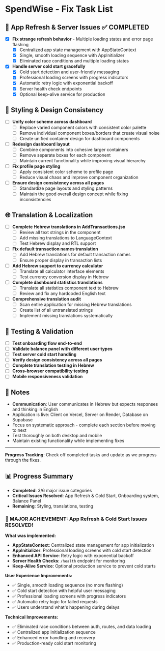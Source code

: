# SpendWise - Fix Task List

## 🔄 App Refresh & Server Issues ✅ COMPLETED
- [x] **Fix strange refresh behavior** - Multiple loading states and error page flashing
  - [x] Centralized app state management with AppStateContext
  - [x] Single, smooth loading sequence with AppInitializer
  - [x] Eliminated race conditions and multiple loading states
- [x] **Handle server cold start gracefully**
  - [x] Cold start detection and user-friendly messaging
  - [x] Professional loading screens with progress indicators
  - [x] Automatic retry logic with exponential backoff
  - [x] Server health check endpoints
  - [x] Optional keep-alive service for production

## 🎨 Styling & Design Consistency
- [ ] **Unify color scheme across dashboard**
  - [ ] Replace varied component colors with consistent color palette
  - [ ] Remove individual component boxes/borders that create visual noise
  - [ ] Create unified container design for dashboard components
- [ ] **Redesign dashboard layout**
  - [ ] Combine components into cohesive larger containers
  - [ ] Remove separate boxes for each component
  - [ ] Maintain current functionality while improving visual hierarchy
- [ ] **Fix profile page styling**
  - [ ] Apply consistent color scheme to profile page
  - [ ] Reduce visual chaos and improve component organization
- [ ] **Ensure design consistency across all pages**
  - [ ] Standardize page layouts and styling patterns
  - [ ] Maintain the good overall design concept while fixing inconsistencies

## 🌐 Translation & Localization
- [ ] **Complete Hebrew translations in AddTransactions.jsx**
  - [ ] Review all text strings in the component
  - [ ] Add missing translations to LanguageContext
  - [ ] Test Hebrew display and RTL support
- [ ] **Fix default transaction names translation**
  - [ ] Add Hebrew translations for default transaction names
  - [ ] Ensure proper display in transaction lists
- [ ] **Add Hebrew support to currency calculator**
  - [ ] Translate all calculator interface elements
  - [ ] Test currency conversion display in Hebrew
- [ ] **Complete dashboard statistics translations**
  - [ ] Translate all statistics component text to Hebrew
  - [ ] Review and fix any hardcoded English text
- [ ] **Comprehensive translation audit**
  - [ ] Scan entire application for missing Hebrew translations
  - [ ] Create list of all untranslated strings
  - [ ] Implement missing translations systematically

## 🧪 Testing & Validation
- [ ] **Test onboarding flow end-to-end**
- [ ] **Validate balance panel with different user types**
- [ ] **Test server cold start handling**
- [ ] **Verify design consistency across all pages**
- [ ] **Complete translation testing in Hebrew**
- [ ] **Cross-browser compatibility testing**
- [ ] **Mobile responsiveness validation**

## 📝 Notes
- **Communication**: User communicates in Hebrew but expects responses and thinking in English
- Application is live: Client on Vercel, Server on Render, Database on Supabase
- Focus on systematic approach - complete each section before moving to next
- Test thoroughly on both desktop and mobile
- Maintain existing functionality while implementing fixes

---
**Progress Tracking**: Check off completed tasks and update as we progress through the fixes. 

## 📊 Progress Summary
- **Completed**: 3/6 major issue categories
- **Critical Issues Resolved**: App Refresh & Cold Start, Onboarding system, Balance Panel
- **Remaining**: Styling, translations, testing

### 🎉 **MAJOR ACHIEVEMENT: App Refresh & Cold Start Issues RESOLVED!**

**What was implemented:**
- **AppStateContext**: Centralized state management for app initialization
- **AppInitializer**: Professional loading screens with cold start detection
- **Enhanced API Service**: Retry logic with exponential backoff
- **Server Health Checks**: `/health` endpoint for monitoring
- **Keep-Alive Service**: Optional production service to prevent cold starts

**User Experience Improvements:**
- ✅ Single, smooth loading sequence (no more flashing)
- ✅ Cold start detection with helpful user messaging
- ✅ Professional loading screens with progress indicators
- ✅ Automatic retry logic for failed requests
- ✅ Users understand what's happening during delays

**Technical Improvements:**
- ✅ Eliminated race conditions between auth, routes, and data loading
- ✅ Centralized app initialization sequence
- ✅ Enhanced error handling and recovery
- ✅ Production-ready cold start monitoring 